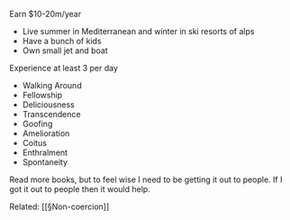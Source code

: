 Earn $10-20m/year

- Live summer in Mediterranean and winter in ski resorts of alps
- Have a bunch of kids
- Own small jet and boat

Experience at least 3 per day

- Walking Around
- Fellowship
- Deliciousness
- Transcendence
- Goofing
- Amelioration
- Coitus
- Enthralment
- Spontaneity

Read more books, but to feel wise I need to be getting it out to people. If I got it out to people then it would help.

Related: [[§Non-coercion]]